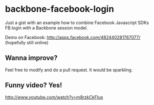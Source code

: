 backbone-facebook-login
=======================

Just a gist with an example how to combine Facebook Javascript SDKs  FB.login with a Backbone session model.

Demo on Facebook: http://apps.facebook.com/482440281767077/ (hopefully still online)

## Wanna improve?
Feel free to modify and do a pull request. It would be sparkling.

## Funny video? Yes!
http://www.youtube.com/watch?v=m8rzkCkFIus
